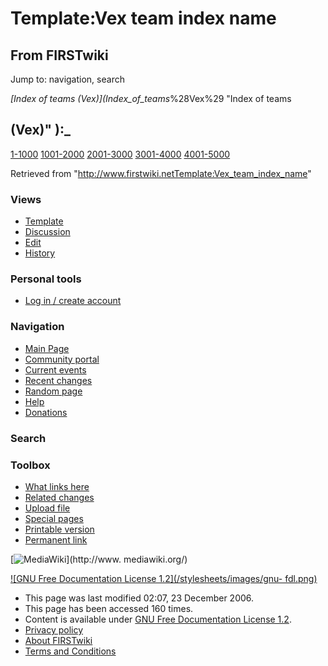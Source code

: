 # Template:Vex team index name

## From FIRSTwiki

Jump to: navigation, search

_[Index of teams (Vex)](Index_of_teams_%28Vex%29 "Index of teams

## (Vex)" ):_

[1-1000](Index_of_teams_%28Vex%29#1-1000 "Index of teams \(Vex\)") [1001-2000](Index_of_teams_%28Vex%29#1001-2000 "Index of teams
\(Vex\)") [2001-3000](Index_of_teams_%28Vex%29#2001-3000 "Index of
teams \(Vex\)") [3001-4000](Index_of_teams_%28Vex%29#3001-4000 "Index of teams \(Vex\)") [4001-5000](Index_of_teams_%28Vex%29#4001-5000 "Index of teams
\(Vex\)")

Retrieved from "<http://www.firstwiki.netTemplate:Vex_team_index_name>"

### Views

- [Template](Template:Vex_team_index_name)
- [Discussion](/index.php?title=Template_talk:Vex_team_index_name&action=edit)
- [Edit](/index.php?title=Template:Vex_team_index_name&action=edit)
- [History](/index.php?title=Template:Vex_team_index_name&action=history)

### Personal tools

- [Log in / create account](/index.php?title=Special:Userlogin&returnto=Template:Vex_team_index_name)

[](Main_Page "Main Page")

### Navigation

- [Main Page](Main_Page)
- [Community portal](FIRSTwiki:Community_portal)
- [Current events](Current_events)
- [Recent changes](Special:Recentchanges)
- [Random page](Special:Random)
- [Help](Help:Contents)
- [Donations](FIRSTwiki:Site_support)

### Search

### Toolbox

- [What links here](Special:Whatlinkshere/Template:Vex_team_index_name)
- [Related changes](Special:Recentchangeslinked/Template:Vex_team_index_name)
- [Upload file](Special:Upload)
- [Special pages](Special:Specialpages)
- [Printable version](/index.php?title=Template:Vex_team_index_name&printable=yes)
- [Permanent link](/index.php?title=Template:Vex_team_index_name&oldid=51925)

[![MediaWiki](/skins/common/images/poweredby_mediawiki_88x31.png)](http://www.
mediawiki.org/)

[![GNU Free Documentation License 1.2](/stylesheets/images/gnu-
fdl.png)](http://www.gnu.org/copyleft/fdl.html)

- This page was last modified 02:07, 23 December 2006.
- This page has been accessed 160 times.
- Content is available under [GNU Free Documentation License 1.2](http://www.gnu.org/copyleft/fdl.html "http://www.gnu.org/copyleft/fdl.html").
- [Privacy policy](FIRSTwiki:Privacy_policy "FIRSTwiki:Privacy policy")
- [About FIRSTwiki](FIRSTwiki:About "FIRSTwiki:About")
- [Terms and Conditions](FIRSTwiki:Terms_and_conditions "FIRSTwiki:Terms and conditions")
